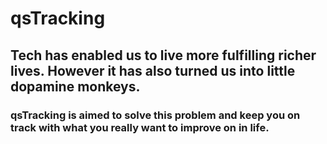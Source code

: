 # qsTracking

## Tech has enabled us to live more fulfilling richer lives. However it has also turned us into little dopamine monkeys.
### qsTracking is aimed to solve this problem and keep you on track with what you really want to improve on in life.
